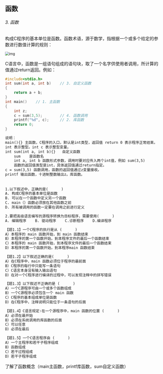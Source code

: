 ## 函数

###### 3. 函数

构成C程序的基本单位是函数。函数术语，源于数学，指根据一个或多个给定的参数进行数值计算的规则：

<img src="C:\Users\py\Desktop\blog\pan-yong.github.io\20jsj1\images\hanshu.png" alt="img" style="zoom:80%;" />

C语言中，函数是一组语句组成的语句块，取了一个名字供使用者调用，所计算的值通过return返回。例如：

```c
#include<stdio.h>
int sum(int a, int b)    // 3. 自定义函数
{
    return a + b;
}
int main()	  // 1. 主函数
{
    int z;
    c = sum(3,5);        // 4. 函数调用
    printf("%d", c);     // 2. 库函数
    return 0;
}
```

```tex
说明：
main(){} 主函数，C程序的入口，默认是int类型，返回值 return 0 表示程序正常结束。
int 表示整型。int c 表示整型变量。
int sum(int a, int b){}   自定义函数
    sum    是函数名
    int a, int b 函数形式参数，调用时要对应传入两个int值，例如 sum(3,5)
    函数的返回值类型是int，具体返回值通过return指定。
c = sum(3,5) 函数调用，函数的返回值通过z变量接收。
printf 输出函数，十进制整数输出z。库函数。

```



###### 

```tex
1.以下叙述中，正确的是(      )
A. 构成C程序的基本单位是函数
B. 可以在一个函数中定义另一个函数
C. main（）函数必须放在其他函数之前
D. 所有被调用的函数一定要在调用之前进行定义

2.要把高级语言编写的源程序转换为目标程序，需要使用(      )
A. 编辑程序    B. 驱动程序    C.诊断程序    D.编译程序

【题1.1】一个C程序的执行是从 (      )
A）本程序的 main 函数开始，到 main 函数结束
B）本程序的第一个函数开始，到本程序文件的最后一个函数结束
C）本程序的 main 函数开始，到本程序文件的最后一个函数结束
D）本程序的第一个函数开始，到本程序main 函数结束

【题1.2】以下叙述正确的是(      )
A）在C程序中，main 函数必须位于程序的最前面
B）C程序的每行中只能写一条语句
C）C语言本身没有输入输出语句
D）在对一个C程序进行编译的过程中，可以发现注释中的拼写错误

【题1.3】以下叙述不正确的是 (      )
A）一个C源程序可由一个或多个函数组成
B）一个C源程序必须包含一个 main 函数
C）C程序的基本组成单位是函数
D）在C程序中，注释说明只能位于一条语句的后面

【题1.4】C语言规定∶在一个源程序中，main 函数的位置 (      )
A）必须在最开始
B）必须在系统调用的库函数的后面
C）可以任意
D）必须在最后

【题1.5】一个C语言程序由 (      )
A）一个主程序和若干子程序组成
B）函数组成
C）若干过程组成
D）若干子程序组成
```

了解了函数概念（main主函数，printf库函数，sum自定义函数）